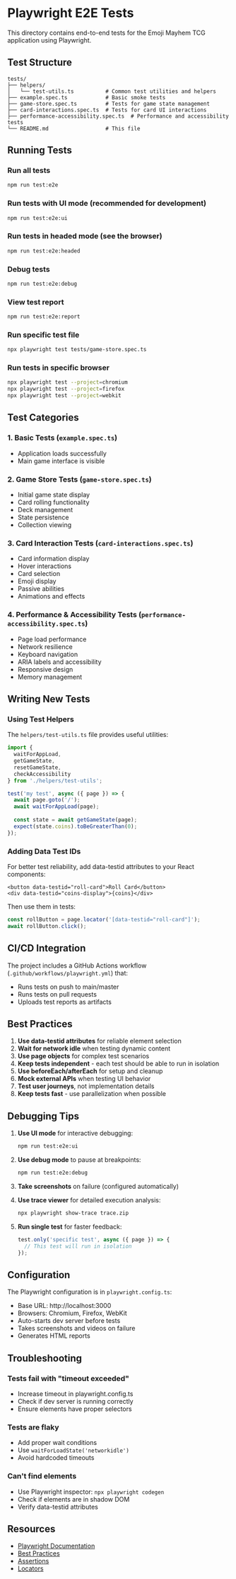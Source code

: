 # Playwright E2E Tests

This directory contains end-to-end tests for the Emoji Mayhem TCG application using Playwright.

## Test Structure

```
tests/
├── helpers/
│   └── test-utils.ts          # Common test utilities and helpers
├── example.spec.ts            # Basic smoke tests
├── game-store.spec.ts         # Tests for game state management
├── card-interactions.spec.ts  # Tests for card UI interactions
├── performance-accessibility.spec.ts  # Performance and accessibility tests
└── README.md                  # This file
```

## Running Tests

### Run all tests
```bash
npm run test:e2e
```

### Run tests with UI mode (recommended for development)
```bash
npm run test:e2e:ui
```

### Run tests in headed mode (see the browser)
```bash
npm run test:e2e:headed
```

### Debug tests
```bash
npm run test:e2e:debug
```

### View test report
```bash
npm run test:e2e:report
```

### Run specific test file
```bash
npx playwright test tests/game-store.spec.ts
```

### Run tests in specific browser
```bash
npx playwright test --project=chromium
npx playwright test --project=firefox
npx playwright test --project=webkit
```

## Test Categories

### 1. Basic Tests (`example.spec.ts`)
- Application loads successfully
- Main game interface is visible

### 2. Game Store Tests (`game-store.spec.ts`)
- Initial game state display
- Card rolling functionality
- Deck management
- State persistence
- Collection viewing

### 3. Card Interaction Tests (`card-interactions.spec.ts`)
- Card information display
- Hover interactions
- Card selection
- Emoji display
- Passive abilities
- Animations and effects

### 4. Performance & Accessibility Tests (`performance-accessibility.spec.ts`)
- Page load performance
- Network resilience
- Keyboard navigation
- ARIA labels and accessibility
- Responsive design
- Memory management

## Writing New Tests

### Using Test Helpers

The `helpers/test-utils.ts` file provides useful utilities:

```typescript
import { 
  waitForAppLoad,
  getGameState,
  resetGameState,
  checkAccessibility
} from './helpers/test-utils';

test('my test', async ({ page }) => {
  await page.goto('/');
  await waitForAppLoad(page);
  
  const state = await getGameState(page);
  expect(state.coins).toBeGreaterThan(0);
});
```

### Adding Data Test IDs

For better test reliability, add data-testid attributes to your React components:

```tsx
<button data-testid="roll-card">Roll Card</button>
<div data-testid="coins-display">{coins}</div>
```

Then use them in tests:

```typescript
const rollButton = page.locator('[data-testid="roll-card"]');
await rollButton.click();
```

## CI/CD Integration

The project includes a GitHub Actions workflow (`.github/workflows/playwright.yml`) that:
- Runs tests on push to main/master
- Runs tests on pull requests
- Uploads test reports as artifacts

## Best Practices

1. **Use data-testid attributes** for reliable element selection
2. **Wait for network idle** when testing dynamic content
3. **Use page objects** for complex test scenarios
4. **Keep tests independent** - each test should be able to run in isolation
5. **Use beforeEach/afterEach** for setup and cleanup
6. **Mock external APIs** when testing UI behavior
7. **Test user journeys**, not implementation details
8. **Keep tests fast** - use parallelization when possible

## Debugging Tips

1. **Use UI mode** for interactive debugging:
   ```bash
   npm run test:e2e:ui
   ```

2. **Use debug mode** to pause at breakpoints:
   ```bash
   npm run test:e2e:debug
   ```

3. **Take screenshots** on failure (configured automatically)

4. **Use trace viewer** for detailed execution analysis:
   ```bash
   npx playwright show-trace trace.zip
   ```

5. **Run single test** for faster feedback:
   ```typescript
   test.only('specific test', async ({ page }) => {
     // This test will run in isolation
   });
   ```

## Configuration

The Playwright configuration is in `playwright.config.ts`:
- Base URL: http://localhost:3000
- Browsers: Chromium, Firefox, WebKit
- Auto-starts dev server before tests
- Takes screenshots and videos on failure
- Generates HTML reports

## Troubleshooting

### Tests fail with "timeout exceeded"
- Increase timeout in playwright.config.ts
- Check if dev server is running correctly
- Ensure elements have proper selectors

### Tests are flaky
- Add proper wait conditions
- Use `waitForLoadState('networkidle')`
- Avoid hardcoded timeouts

### Can't find elements
- Use Playwright inspector: `npx playwright codegen`
- Check if elements are in shadow DOM
- Verify data-testid attributes

## Resources

- [Playwright Documentation](https://playwright.dev)
- [Best Practices](https://playwright.dev/docs/best-practices)
- [Assertions](https://playwright.dev/docs/test-assertions)
- [Locators](https://playwright.dev/docs/locators)
